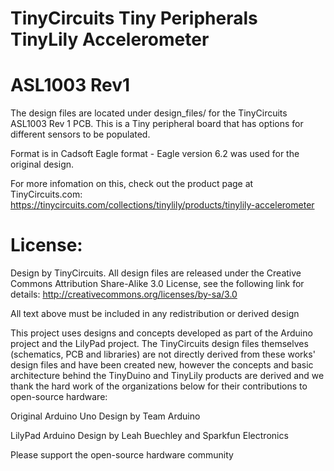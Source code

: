 # TinyCircuits Tiny Peripherals TinyLily Accelerometer
# ASL1003 Rev1

The design files are located under design_files/ for the TinyCircuits ASL1003 Rev 1 PCB.  This is a Tiny peripheral board that has options for different sensors to be populated.

Format is in Cadsoft Eagle format - Eagle version 6.2 was used for the original design.

For more infomation on this, check out the product page at TinyCircuits.com: https://tinycircuits.com/collections/tinylily/products/tinylily-accelerometer


# License:

Design by TinyCircuits.
All design files are released under the Creative Commons Attribution Share-Alike 3.0 License, see the following link for details: http://creativecommons.org/licenses/by-sa/3.0

All text above must be included in any redistribution or derived design

This project uses designs and concepts developed as part of the Arduino project and the LilyPad project.  The TinyCircuits design files themselves (schematics, PCB and libraries) are not directly derived from these works' design files and have been created new, however the concepts and basic architecture behind the TinyDuino and TinyLily products are derived and we thank the hard work of the organizations below for their contributions to open-source hardware:
  
Original Arduino Uno Design by Team Arduino

LilyPad Arduino Design by Leah Buechley and Sparkfun Electronics

Please support the open-source hardware community 
